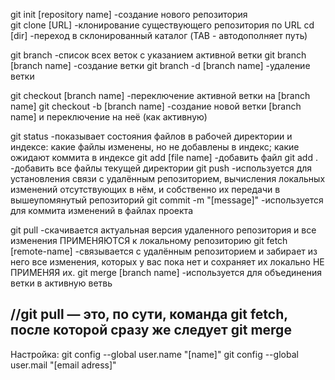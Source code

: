 ﻿git init [repository name]	-создание нового репозитория	
git clone [URL]			-клонирование существующего репозитория по URL
cd [dir]			-переход в склонированный каталог (TAB - автодополняет путь)

git branch	 		-список всех веток с указанием активной ветки
git branch [branch name]	-создание ветки
git branch -d [branch name]	-удаление ветки

git checkout [branch name]	-переключение активной ветки на [branch name]
git checkout -b [branch name]	-создание новой ветки [branch name] и переключение на неё (как активную)

git status			-показывает состояния файлов в рабочей директории и индексе: 
				какие файлы изменены, но не добавлены в индекс; 
				какие ожидают коммита в индексе
git add [file name]		-добавить файл
git add .			-добавить все файлы текущей директории
git push			-используется для установления связи с удалённым репозиторием, 
				вычисления локальных изменений отсутствующих в нём, 
				и собственно их передачи в вышеупомянутый репозиторий
git commit -m "[message]"	-используется для коммита изменений в файлах проекта	

git  pull			-скачивается актуальная версия удаленного репозитория 
				и все изменения ПРИМЕНЯЮТСЯ к локальному репозиторию
git  fetch [remote-name]	-связывается с удалённым репозиторием и забирает из него 
				все изменения, которых у вас пока нет и сохраняет их локально
				НЕ ПРИМЕНЯЯ их.
git  merge [branch name]	-используется для объединения ветки в активную ветвь

//git pull — это, по сути, команда git fetch, после которой сразу же следует git merge
----------------
Наcтройка:
git config --global user.name "[name]"
git config --global user.mail "[email adress]"

